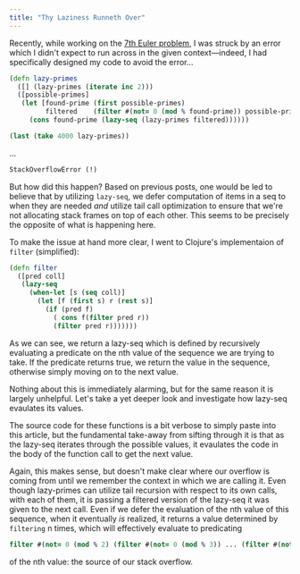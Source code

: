 ```yaml
---
title: "Thy Laziness Runneth Over"
---
```


Recently, while working on the [7th Euler problem](https://projecteuler.net/problem=7), I was struck by an error which I didn't expect to run across in the given context—indeed, I had specifically designed my code to avoid the error...

```clojure
(defn lazy-primes
  ([] (lazy-primes (iterate inc 2)))
  ([possible-primes]
   (let [found-prime (first possible-primes)
         filtered    (filter #(not= 0 (mod % found-prime)) possible-primes)]
     (cons found-prime (lazy-seq (lazy-primes filtered))))))

(last (take 4000 lazy-primes))
```
...
```clojure
StackOverflowError (!)
```

But how did this happen? Based on previous posts, one would be led to believe that by utilizing `lazy-seq`, we defer computation of items in a seq to when they are needed *and* utilize tail call optimization to ensure that we're not allocating stack frames on top of each other. This seems to be precisely the opposite of what is happening here.

To make the issue at hand more clear, I went to Clojure's implementaion of `filter` (simplified):
```clojure
(defn filter
  ([pred coll]
   (lazy-seq
     (when-let [s (seq coll)]
       (let [f (first s) r (rest s)]
         (if (pred f)
           ( cons f(filter pred r))
           (filter pred r)))))))
```

As we can see, we return a lazy-seq which is defined by recursively evaluating a predicate on the nth value of the sequence we are trying to take. If the predicate returns true, we return the value in the sequence, otherwise simply moving on to the next value.

Nothing about this is immediately alarming, but for the same reason it is largely unhelpful. Let's take a yet deeper look and investigate how lazy-seq evaulates its values.

The source code for these functions is a bit verbose to simply paste into this article, but the fundamental take-away from sifting through it is that as the lazy-seq iterates through the possible values, it evaulates the code in the body of the function call to get the next value.

Again, this makes sense, but doesn't make clear where our overflow is coming from until we remember the context in which we are calling it. Even though lazy-primes can utilize tail recursion with respect to its own calls, with each of them, it is passing a filtered version of the lazy-seq it was given to the next call. Even if we defer the evaluation of the nth value of this sequence, when it eventually *is* realized, it returns a value determined by `filtering` n times, which will effectively evaluate to predicating 
```clojure
filter #(not= 0 (mod % 2) (filter #(not= 0 (mod % 3)) ... (filter #(not= 0 (mod % n)))))
```
of the nth value: the source of our stack overflow.